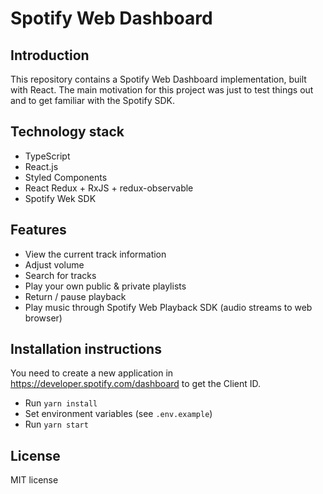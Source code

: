 # Spotify Web Dashboard

## Introduction

This repository contains a Spotify Web Dashboard implementation, built with React. The main motivation for this project was just to test things out and to get familiar with the Spotify SDK.

## Technology stack

- TypeScript
- React.js
- Styled Components
- React Redux + RxJS + redux-observable
- Spotify Wek SDK

## Features

- View the current track information
- Adjust volume
- Search for tracks
- Play your own public & private playlists
- Return / pause playback
- Play music through Spotify Web Playback SDK (audio streams to web browser)

## Installation instructions

You need to create a new application in https://developer.spotify.com/dashboard to get the Client ID.

- Run `yarn install`
- Set environment variables (see `.env.example`)
- Run `yarn start`

## License

MIT license
